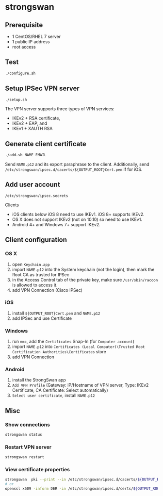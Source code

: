 # strongswan

## Prerequisite

- 1 CentOS/RHEL 7 server
- 1 public IP address
- root access

## Test

```bash
./configure.sh
```

## Setup IPSec VPN server

```bash
./setup.sh
```

The VPN server supports three types of VPN services:
- IKEv2 + RSA certificate,
- IKEv2 + EAP, and
- IKEv1 + XAUTH RSA

## Generate client certificate

```bash
./add.sh NAME EMAIL
```

Send `NAME.p12` and its export paraphrase to the client. Additionally, send `/etc/strongswan/ipsec.d/cacerts/${OUTPUT_ROOT}Cert.pem` if for iOS.

## Add user account

```
/etc/strongswan/ipsec.secrets
```

Clients

- iOS clients below iOS 8 need to use IKEv1. iOS 8+ supports IKEv2.
- OS X does not support IKEv2 (not on 10.10) so need to use IKEv1.
- Android 4+ and Windows 7+ support IKEv2.

## Client configuration

### OS X

1. open `Keychain.app`
2. import `NAME.p12` into the System keychain (not the login),
   then mark the Root CA as trusted for IPSec
3. in the Access Control tab of the private key, make sure `/usr/sbin/racoon`
   is  allowed to access it.
4. add VPN Connection (Cisco IPSec)

### iOS

1. install `${OUTPUT_ROOT}Cert.pem` and `NAME.p12`
2. add IPSec and use Certificate

### Windows

1. run `mmc`, add the `Certificates` Snap-In (for `Computer account`)
2. import `NAME.p12` into `Certificates (Local Computer)\Trusted Root Certification Authorities\Certificates` store
3. add VPN Connection

### Android

1. install the StrongSwan app
2. `Add VPN Profile`
   (Gateway: IP/Hostname of VPN server, Type: IKEv2 Certificate, CA Certificate: Select automatically)
3. `Select user certificate`, install `NAME.p12`

## Misc

### Show connections

```bash
strongswan status
```

### Restart VPN server

```bash
strongswan restart
```

### View certificate properties

```bash
strongswan  pki --print --in /etc/strongswan/ipsec.d/cacerts/${OUTPUT_ROOT}Cert.der
# or
openssl x509 -inform DER -in /etc/strongswan/ipsec.d/certs/${OUTPUT_ROOT}Cert.der -noout -text
```